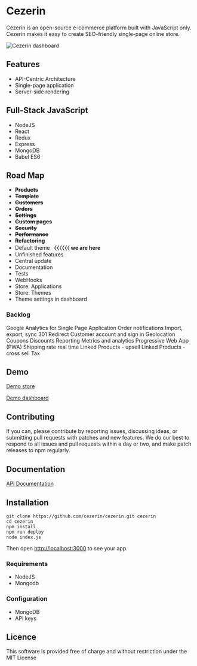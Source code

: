# Cezerin

Cezerin is an open-source e-commerce platform built with JavaScript only. Cezerin makes it easy to create SEO-friendly single-page online store.

![Cezerin dashboard](https://cezerin.com/assets/images/products.png)

## Features

* API-Centric Architecture
* Single-page application
* Server-side rendering

## Full-Stack JavaScript

* NodeJS
* React
* Redux
* Express
* MongoDB
* Babel ES6


## Road Map

* ~~**Products**~~
* ~~**Template**~~
* ~~**Customers**~~
* ~~**Orders**~~
* ~~**Settings**~~
* ~~**Custom pages**~~
* ~~**Security**~~
* ~~**Performance**~~
* ~~**Refactoring**~~
* Default theme **〈〈〈〈〈〈 we are here**
* Unfinished features
* Central update
* Documentation
* Tests
* WebHooks
* Store: Applications
* Store: Themes
* Theme settings in dashboard


### Backlog

Google Analytics for Single Page Application
Order notifications
Import, export, sync
301 Redirect
Customer account and sign in
Geolocation
Coupons
Discounts
Reporting
Metrics and analytics
Progressive Web App (PWA)
Shipping rate real time
Linked Products - upsell
Linked Products - cross sell
Tax

## Demo

[Demo store](https://store.cezerin.com)

[Demo dashboard](https://store.cezerin.com/admin)

## Contributing

If you can, please contribute by reporting issues, discussing ideas, or submitting pull requests with patches and new features. We do our best to respond to all issues and pull requests within a day or two, and make patch releases to npm regularly.

## Documentation

[API Documentation](https://doc.cezerin.com)


## Installation

```shell
git clone https://github.com/cezerin/cezerin.git cezerin
cd cezerin
npm install
npm run deploy
node index.js
```
Then open <http://localhost:3000> to see your app.

### Requirements

* NodeJS
* Mongodb

### Configuration

- MongoDB
- API keys

## Licence

This software is provided free of charge and without restriction under the MIT License
